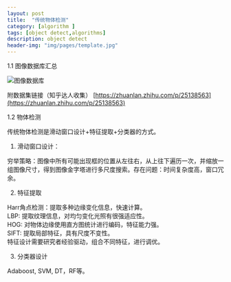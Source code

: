 ```yaml
---
layout: post
title:  "传统物体检测"
category: [algorithm ]
tags: [object detect,algorithms]
description: object detect
header-img: "img/pages/template.jpg"
---
```



1.1 图像数据库汇总



![图像数据库](http://img.blog.csdn.net/20170906200237168?watermark/2/text/aHR0cDovL2Jsb2cuY3Nkbi5uZXQvdTAxMzEyOTQyNw==/font/5a6L5L2T/fontsize/400/fill/I0JBQkFCMA==/dissolve/70/gravity/SouthEast)
 
附数据集链接（知乎达人收集） 
[https://zhuanlan.zhihu.com/p/25138563](https://zhuanlan.zhihu.com/p/25138563)

1.2 物体检测

传统物体检测是滑动窗口设计+特征提取+分类器的方式。  

1) 滑动窗口设计：  

穷举策略：图像中所有可能出现框的位置从左往右，从上往下遍历一次，并缩放一组图像尺寸，得到图像金字塔进行多尺度搜索。存在问题：时间复杂度高，窗口冗余。  

2) 特征提取  

Harr角点检测：提取多种边缘变化信息，快速计算。   
LBP: 提取纹理信息，对均匀变化光照有很强适应性。   
HOG: 对物体边缘使用直方图统计进行编码，特征能力强。   
SIFT: 提取局部特征，具有尺度不变性。   
特征设计需要研究者经验驱动，组合不同特征，进行调优。  

3) 分类器设计  

Adaboost, SVM, DT，RF等。  


